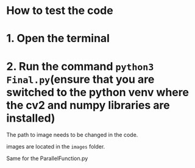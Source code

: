 # How to test the code
# 1. Open the terminal
# 2. Run the command `python3 Final.py`(ensure that you are switched to the python venv where the cv2 and numpy libraries are installed)


The path to image needs to be changed in the code.

images are located in the `images` folder.

Same for the ParallelFunction.py